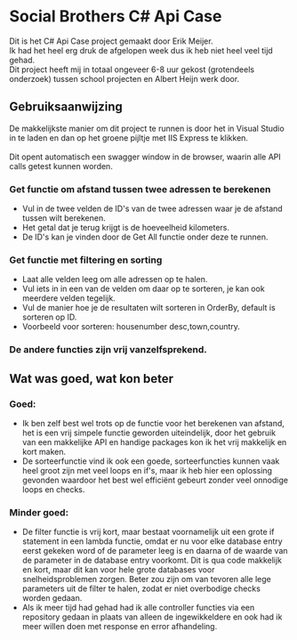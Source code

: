 # Social Brothers C# Api Case<br>
Dit is het C# Api Case project gemaakt door Erik Meijer.<br>
Ik had het heel erg druk de afgelopen week dus ik heb niet heel veel tijd gehad.<br>
Dit project heeft mij in totaal ongeveer 6-8 uur gekost (grotendeels onderzoek) tussen school projecten en Albert Heijn werk door.<br>
## Gebruiksaanwijzing
De makkelijkste manier om dit project te runnen is door het in Visual Studio in te laden en dan op het groene pijltje met IIS Express te klikken.
<br><br>Dit opent automatisch een swagger window in de browser, waarin alle API calls getest kunnen worden.
### Get functie om afstand tussen twee adressen te berekenen
* Vul in de twee velden de ID's van de twee adressen waar je de afstand tussen wilt berekenen.
* Het getal dat je terug krijgt is de hoeveelheid kilometers.
* De ID's kan je vinden door de Get All functie onder deze te runnen.
### Get functie met filtering en sorting
* Laat alle velden leeg om alle adressen op te halen.
* Vul iets in in een van de velden om daar op te sorteren, je kan ook meerdere velden tegelijk.
* Vul de manier hoe je de resultaten wilt sorteren in OrderBy, default is sorteren op ID.
* Voorbeeld voor sorteren: housenumber desc,town,country.
### De andere functies zijn vrij vanzelfsprekend.
## Wat was goed, wat kon beter
### Goed:
* Ik ben zelf best wel trots op de functie voor het berekenen van afstand, het is een vrij simpele functie geworden uiteindelijk, door het gebruik van een makkelijke API en handige packages kon ik het vrij makkelijk en kort maken.
* De sorteerfunctie vind ik ook een goede, sorteerfuncties kunnen vaak heel groot zijn met veel loops en if's, maar ik heb hier een oplossing gevonden waardoor het best wel efficiënt gebeurt zonder veel onnodige loops en checks.
### Minder goed:
* De filter functie is vrij kort, maar bestaat voornamelijk uit een grote if statement in een lambda functie, omdat er nu voor elke database entry eerst gekeken word of de parameter leeg is en daarna of de waarde van de parameter in de database entry voorkomt. Dit is qua code makkelijk en kort, maar dit kan voor hele grote databases voor snelheidsproblemen zorgen. Beter zou zijn om van tevoren alle lege parameters uit de filter te halen, zodat er niet overbodige checks worden gedaan.
* Als ik meer tijd had gehad had ik alle controller functies via een repository gedaan in plaats van alleen de ingewikkeldere en ook had ik meer willen doen met response en error afhandeling.
